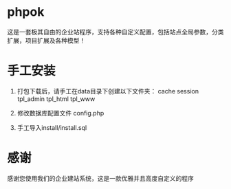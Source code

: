 phpok
=====

这是一套极其自由的企业站程序，支持各种自定义配置，包括站点全局参数，分类扩展，项目扩展及各种模型！

手工安装
===
1. 打包下载后，请手工在data目录下创建以下文件夹：
    cache
    session
    tpl_admin
    tpl_html
    tpl_www

2. 修改数据库配置文件 config.php
3. 手工导入install/install.sql

感谢
===
感谢您使用我们的企业建站系统，这是一款优雅并且高度自定义的程序

